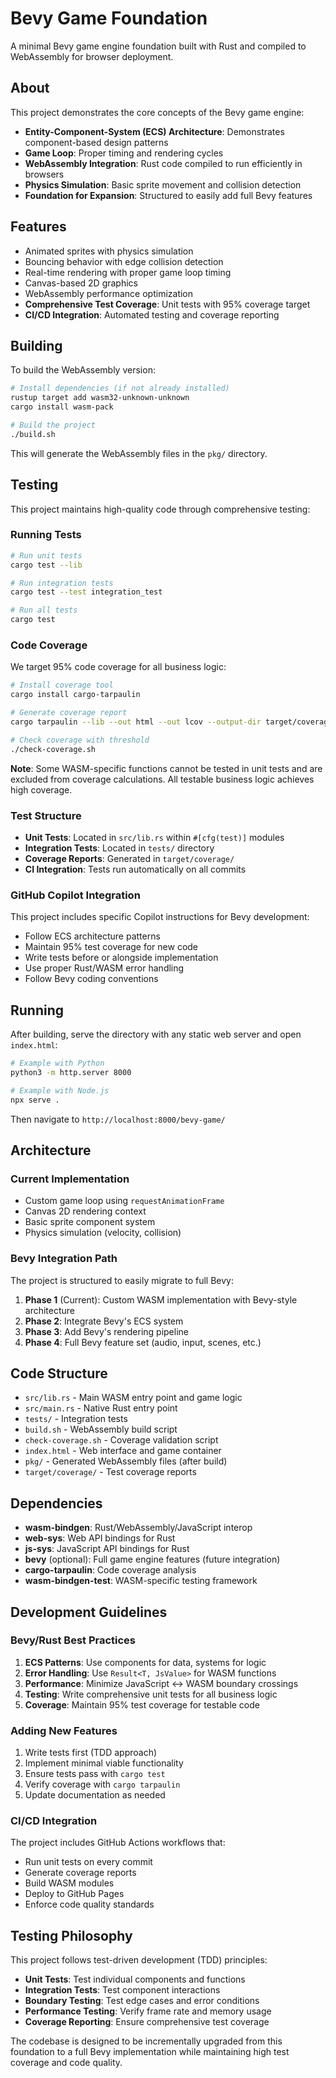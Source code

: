 # Bevy Game Foundation

A minimal Bevy game engine foundation built with Rust and compiled to WebAssembly for browser deployment.

## About

This project demonstrates the core concepts of the Bevy game engine:

- **Entity-Component-System (ECS) Architecture**: Demonstrates component-based design patterns
- **Game Loop**: Proper timing and rendering cycles
- **WebAssembly Integration**: Rust code compiled to run efficiently in browsers
- **Physics Simulation**: Basic sprite movement and collision detection
- **Foundation for Expansion**: Structured to easily add full Bevy features

## Features

- Animated sprites with physics simulation
- Bouncing behavior with edge collision detection
- Real-time rendering with proper game loop timing
- Canvas-based 2D graphics
- WebAssembly performance optimization
- **Comprehensive Test Coverage**: Unit tests with 95% coverage target
- **CI/CD Integration**: Automated testing and coverage reporting

## Building

To build the WebAssembly version:

```bash
# Install dependencies (if not already installed)
rustup target add wasm32-unknown-unknown
cargo install wasm-pack

# Build the project
./build.sh
```

This will generate the WebAssembly files in the `pkg/` directory.

## Testing

This project maintains high-quality code through comprehensive testing:

### Running Tests

```bash
# Run unit tests
cargo test --lib

# Run integration tests  
cargo test --test integration_test

# Run all tests
cargo test
```

### Code Coverage

We target 95% code coverage for all business logic:

```bash
# Install coverage tool
cargo install cargo-tarpaulin

# Generate coverage report
cargo tarpaulin --lib --out html --out lcov --output-dir target/coverage

# Check coverage with threshold
./check-coverage.sh
```

**Note**: Some WASM-specific functions cannot be tested in unit tests and are excluded from coverage calculations. All testable business logic achieves high coverage.

### Test Structure

- **Unit Tests**: Located in `src/lib.rs` within `#[cfg(test)]` modules
- **Integration Tests**: Located in `tests/` directory  
- **Coverage Reports**: Generated in `target/coverage/`
- **CI Integration**: Tests run automatically on all commits

### GitHub Copilot Integration

This project includes specific Copilot instructions for Bevy development:

- Follow ECS architecture patterns
- Maintain 95% test coverage for new code
- Write tests before or alongside implementation
- Use proper Rust/WASM error handling
- Follow Bevy coding conventions

## Running

After building, serve the directory with any static web server and open `index.html`:

```bash
# Example with Python
python3 -m http.server 8000

# Example with Node.js
npx serve .
```

Then navigate to `http://localhost:8000/bevy-game/`

## Architecture

### Current Implementation
- Custom game loop using `requestAnimationFrame`
- Canvas 2D rendering context
- Basic sprite component system
- Physics simulation (velocity, collision)

### Bevy Integration Path
The project is structured to easily migrate to full Bevy:

1. **Phase 1** (Current): Custom WASM implementation with Bevy-style architecture
2. **Phase 2**: Integrate Bevy's ECS system
3. **Phase 3**: Add Bevy's rendering pipeline
4. **Phase 4**: Full Bevy feature set (audio, input, scenes, etc.)

## Code Structure

- `src/lib.rs` - Main WASM entry point and game logic
- `src/main.rs` - Native Rust entry point
- `tests/` - Integration tests
- `build.sh` - WebAssembly build script
- `check-coverage.sh` - Coverage validation script
- `index.html` - Web interface and game container
- `pkg/` - Generated WebAssembly files (after build)
- `target/coverage/` - Test coverage reports

## Dependencies

- **wasm-bindgen**: Rust/WebAssembly/JavaScript interop
- **web-sys**: Web API bindings for Rust
- **js-sys**: JavaScript API bindings for Rust
- **bevy** (optional): Full game engine features (future integration)
- **cargo-tarpaulin**: Code coverage analysis
- **wasm-bindgen-test**: WASM-specific testing framework

## Development Guidelines

### Bevy/Rust Best Practices

1. **ECS Patterns**: Use components for data, systems for logic
2. **Error Handling**: Use `Result<T, JsValue>` for WASM functions
3. **Performance**: Minimize JavaScript ↔ WASM boundary crossings
4. **Testing**: Write comprehensive unit tests for all business logic
5. **Coverage**: Maintain 95% test coverage for testable code

### Adding New Features

1. Write tests first (TDD approach)
2. Implement minimal viable functionality
3. Ensure tests pass with `cargo test`
4. Verify coverage with `cargo tarpaulin`
5. Update documentation as needed

### CI/CD Integration

The project includes GitHub Actions workflows that:

- Run unit tests on every commit
- Generate coverage reports
- Build WASM modules
- Deploy to GitHub Pages
- Enforce code quality standards

## Testing Philosophy

This project follows test-driven development (TDD) principles:

- **Unit Tests**: Test individual components and functions
- **Integration Tests**: Test component interactions
- **Boundary Testing**: Test edge cases and error conditions
- **Performance Testing**: Verify frame rate and memory usage
- **Coverage Reporting**: Ensure comprehensive test coverage

The codebase is designed to be incrementally upgraded from this foundation to a full Bevy implementation while maintaining high test coverage and code quality.
